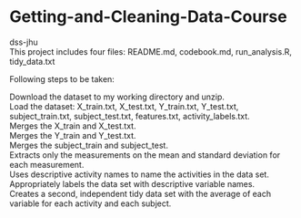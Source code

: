 # Getting-and-Cleaning-Data-Course
dss-jhu  
This project includes four files: README.md, codebook.md, run_analysis.R, tidy_data.txt  

Following steps to be taken:  

Download the dataset to my working directory and unzip.  
Load the dataset: X_train.txt, X_test.txt, Y_train.txt, Y_test.txt, subject_train.txt, subject_test.txt, features.txt, activity_labels.txt.  
Merges the X_train and X_test.txt.  
Merges the Y_train and Y_test.txt.  
Merges the subject_train and subject_test.  
Extracts only the measurements on the mean and standard deviation for each measurement.  
Uses descriptive activity names to name the activities in the data set.  
Appropriately labels the data set with descriptive variable names.  
Creates a second, independent tidy data set with the average of each variable for each activity and each subject.  
